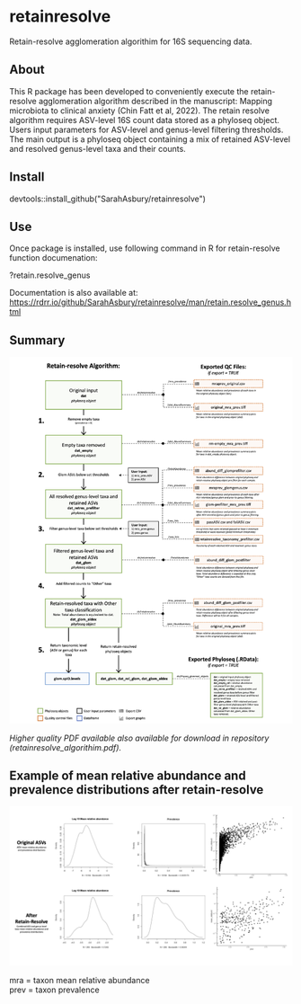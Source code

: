 # retainresolve
Retain-resolve agglomeration algorithim for 16S sequencing data. 

 
 ## About 

This R package has been developed to conveniently execute the retain-resolve agglomeration algorithm described in the manuscript: Mapping microbiota to clinical anxiety (Chin Fatt et al, 2022). The retain resolve algorithm requires ASV-level 16S count data stored as a phyloseq object. Users input parameters for ASV-level and genus-level filtering thresholds. The main output is a phyloseq object containing a mix of retained ASV-level and resolved genus-level taxa and their counts. 

## Install
devtools::install_github("SarahAsbury/retainresolve")


## Use
Once package is installed, use following command in R for retain-resolve function documenation:

?retain.resolve_genus


Documentation is also available at: 
https://rdrr.io/github/SarahAsbury/retainresolve/man/retain.resolve_genus.html

## Summary
![Retain-resolve algorithim summary](folder/retainresolve_algorithim.png)

*Higher quality PDF available also available for download in repository (retainresolve_algorithim.pdf).*


## Example of mean relative abundance and prevalence distributions after retain-resolve
![Example of resulting distributions of taxa prevalence of and mean relative abundance after retain-resolve algorithim](folder/mra_prev_dist.png)

mra = taxon mean relative abundance<br/>
prev = taxon prevalence 
